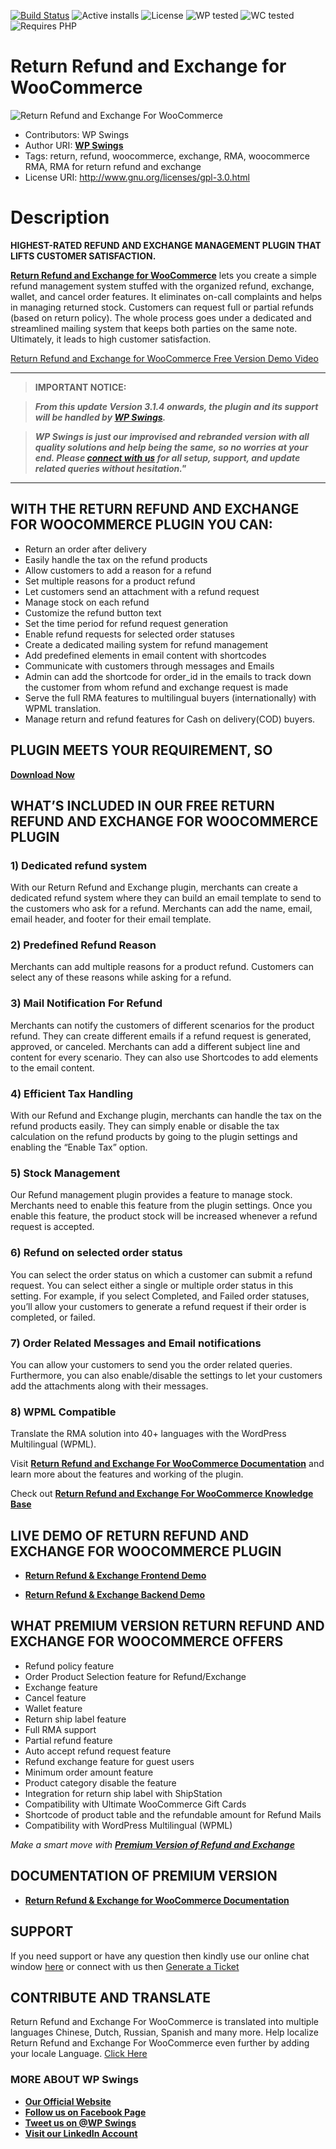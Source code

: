 [![Build Status](https://img.shields.io/travis/twbs/bootstrap/v4-dev.svg)](https://travis-ci.org/twbs/bootstrap) ![Active installs](https://img.shields.io/badge/Active-3000%2B-brightgreen) ![License](https://img.shields.io/badge/License-GPLv3%20or%20later-yellowgreen) ![WP tested](https://img.shields.io/badge/WP%20tested-5.8.3-brightgreen) ![WC tested](https://img.shields.io/badge/WC%20tested-6.0.0-brightgreen) ![Requires PHP](https://img.shields.io/badge/Requires%20PHP-5.6-blue)
# Return Refund and Exchange for WooCommerce
![Return Refund and Exchange For WooCommerce](https://ps.w.org/woo-refund-and-exchange-lite/assets/banner-772x250.png?rev=2672154
)
* Contributors: WP Swings
* Author URI: [**WP Swings**](https://wpswings.com/?utm_source=wpswings-official&utm_medium=rma-github-page&utm_campaign=wpswings-official)
* Tags: return, refund, woocommerce, exchange, RMA, woocommerce RMA, RMA for return refund and exchange
* License URI: http://www.gnu.org/licenses/gpl-3.0.html

# Description

**HIGHEST-RATED REFUND AND EXCHANGE MANAGEMENT PLUGIN THAT LIFTS CUSTOMER SATISFACTION.**

[**Return Refund and Exchange for WooCommerce**](https://wordpress.org/plugins/woo-refund-and-exchange-lite/) lets you create a simple refund management system stuffed with the organized refund, exchange, wallet, and cancel order features. It eliminates on-call complaints and helps in managing returned stock. Customers can request full or partial refunds (based on return policy). The whole process goes under a dedicated and streamlined mailing system that keeps both parties on the same note. Ultimately, it leads to high customer satisfaction.

[Return Refund and Exchange for WooCommerce Free Version Demo Video](https://youtu.be/z0kG75E60TI)


***
>**IMPORTANT NOTICE:**

>_**From this update Version 3.1.4 onwards, the plugin and its support will be handled by [**WP Swings**](https://wpswings.com/?utm_source=wpswings-official&utm_medium=rma-github-page&utm_campaign=wpswings-official).**_

>_**WP Swings is just our improvised and rebranded version with all quality solutions and help being the same, so no worries at your end. Please [**connect with us**](https://wpswings.com/contact-us/?utm_source=wpswings-rma-pro-notice&utm_medium=rma-github-page&utm_campaign=notice) for all setup, support, and update related queries without hesitation."**_
***


## WITH THE RETURN REFUND AND EXCHANGE FOR WOOCOMMERCE PLUGIN YOU CAN:
- Return an order after delivery
- Easily handle the tax on the refund products
- Allow customers to add a reason for a refund
- Set multiple reasons for a product refund
- Let customers send an attachment with a refund request
- Manage stock on each refund
- Customize the refund button text
- Set the time period for refund request generation
- Enable refund requests for selected order statuses
- Create a dedicated mailing system for refund management
- Add predefined elements in email content with shortcodes
- Communicate with customers through messages and Emails
- Admin can add the shortcode for order_id in the emails to track down the customer from whom refund and exchange request is made
- Serve the full RMA features to multilingual buyers (internationally) with WPML translation.
- Manage return and refund features for Cash on delivery(COD) buyers.

##  PLUGIN MEETS YOUR REQUIREMENT, SO ##

[**Download Now**](https://downloads.wordpress.org/plugin/woo-refund-and-exchange-lite.zip)

## WHAT’S INCLUDED IN OUR FREE RETURN REFUND AND EXCHANGE FOR WOOCOMMERCE PLUGIN

### 1) Dedicated refund system
With our Return Refund and Exchange plugin, merchants can create a dedicated refund system where they can build an email template to send to the customers who ask for a refund. Merchants can add the name, email, email header, and footer for their email template.

### 2) Predefined Refund Reason
Merchants can add multiple reasons for a product refund. Customers can select any of these reasons while asking for a refund.

### 3) Mail Notification For Refund
Merchants can notify the customers of different scenarios for the product refund. They can create different emails if a refund request is generated, approved, or canceled. Merchants can add a different subject line and content for every scenario. They can also use Shortcodes to add elements to the email content.

### 4) Efficient Tax Handling
With our Refund and Exchange plugin, merchants can handle the tax on the refund products easily. They can simply enable or disable the tax calculation on the refund products by going to the plugin settings and enabling the “Enable Tax” option.

### 5) Stock Management
Our Refund management plugin provides a feature to manage stock. Merchants need to enable this feature from the plugin settings. Once you enable this feature, the product stock will be increased whenever a refund request is accepted.

### 6) Refund on selected order status
You can select the order status on which a customer can submit a refund request. You can select either a single or multiple order status in this setting. For example, if you select Completed, and Failed order statuses, you’ll allow your customers to generate a refund request if their order is completed, or failed.

### 7) Order Related Messages and Email notifications
You can allow your customers to send you the order related queries. Furthermore, you can also enable/disable the settings to let your customers add the attachments along with their messages.

### 8)  WPML Compatible
Translate the RMA solution into 40+ languages with the WordPress Multilingual (WPML).


Visit [**Return Refund and Exchange For WooCommerce Documentation**](http://docs.wpswings.com/woocommerce-refund-and-exchange-lite/?utm_source=wpswings-rma-doc&utm_medium=rma-github-page&utm_campaign=rma-pro) and learn more about the features and working of the plugin.

Check out [**Return Refund and Exchange For WooCommerce Knowledge Base**](https://support.wpswings.com/wordpress-plugins-knowledge-base/category/rma-return-refund-exchange-for-woocommerce/?utm_source=wpswings-rma-kb&utm_medium=rma-github-page&utm_campaign=kb)

## LIVE DEMO OF RETURN REFUND AND EXCHANGE FOR WOOCOMMERCE PLUGIN

* [**Return Refund & Exchange Frontend Demo**](https://demo.wpswings.com/rma-return-refund-exchange-for-woocommerce-pro/?utm_source=wpswings-rma-demo&utm_medium=rma-github-page&utm_campaign=demo)

* [**Return Refund & Exchange Backend Demo**](https://demo.wpswings.com/rma-return-refund-exchange-for-woocommerce-pro/get-your-personal-demo/?utm_source=wpswings-rma-demo&utm_medium=rma-github-page&utm_campaign=backend-demo)

## WHAT PREMIUM VERSION RETURN REFUND AND EXCHANGE FOR WOOCOMMERCE OFFERS
- Refund policy feature
- Order Product Selection feature for Refund/Exchange
- Exchange feature
- Cancel feature
- Wallet feature
- Return ship label feature
- Full RMA support
- Partial refund feature
- Auto accept refund request feature
- Refund exchange feature for guest users
- Minimum order amount feature
- Product category disable the feature
- Integration for return ship label with ShipStation
- Compatibility with Ultimate WooCommerce Gift Cards
- Shortcode of product table and the refundable amount for Refund Mails
- Compatibility with WordPress Multilingual (WPML)

_Make a smart move with [**Premium Version of Refund and Exchange**](https://wpswings.com/product/rma-return-refund-exchange-for-woocommerce-pro/?utm_source=wpswings-rma-pro&utm_medium=rma-github-page&utm_campaign=premium-plugin)_

## DOCUMENTATION OF PREMIUM VERSION

* [**Return Refund & Exchange for WooCommerce Documentation**](https://docs.wpswings.com/rma-return-refund-exchange-for-woocommerce-pro/?utm_source=wpswings-rma-doc&utm_medium=rma-github-page&utm_campaign=rma-doc)

## SUPPORT

If you need support or have any question then kindly use our online chat window [here](https://wpswings.com/?utm_source=wpswings-official&utm_medium=rma-github-page&utm_campaign=wpswings-official) or connect with us then [Generate a Ticket](https://wpswings.com/submit-query/?utm_source=wpswings-generate-ticket&utm_medium=rma-github-page&utm_campaign=generate-ticket)

## CONTRIBUTE AND TRANSLATE

Return Refund and Exchange For WooCommerce is translated into multiple languages Chinese, Dutch, Russian, Spanish and many more. Help localize Return Refund and Exchange For WooCommerce even further by adding your locale Language. [Click Here](https://translate.wordpress.org/projects/wp-plugins/woo-refund-and-exchange-lite)

### **MORE ABOUT WP Swings**

- [**Our Official Website**](https://wpswings.com/?utm_source=wpswings-official&utm_medium=rma-github-page&utm_campaign=wpswings-official)
- [**Follow us on Facebook Page**](https://www.facebook.com/wpswings)
- [**Tweet us on @WP Swings**](https://twitter.com/wpswings)
- [**Visit our LinkedIn Account**](https://www.linkedin.com/company/77072505/admin/)
